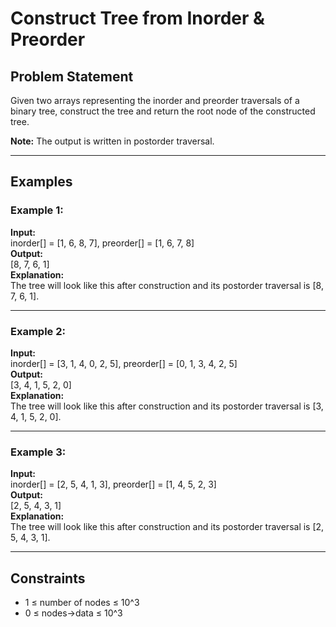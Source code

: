 # Construct Tree from Inorder & Preorder

## Problem Statement
Given two arrays representing the inorder and preorder traversals of a binary tree, construct the tree and return the root node of the constructed tree.

**Note:** The output is written in postorder traversal.

---

## Examples

### Example 1:
**Input:**  
inorder[] = [1, 6, 8, 7], preorder[] = [1, 6, 7, 8]  
**Output:**  
[8, 7, 6, 1]  
**Explanation:**  
The tree will look like this after construction and its postorder traversal is [8, 7, 6, 1].

---

### Example 2:
**Input:**  
inorder[] = [3, 1, 4, 0, 2, 5], preorder[] = [0, 1, 3, 4, 2, 5]  
**Output:**  
[3, 4, 1, 5, 2, 0]  
**Explanation:**  
The tree will look like this after construction and its postorder traversal is [3, 4, 1, 5, 2, 0].

---

### Example 3:
**Input:**  
inorder[] = [2, 5, 4, 1, 3], preorder[] = [1, 4, 5, 2, 3]  
**Output:**  
[2, 5, 4, 3, 1]  
**Explanation:**  
The tree will look like this after construction and its postorder traversal is [2, 5, 4, 3, 1].

---

## Constraints
- 1 ≤ number of nodes ≤ 10^3
- 0 ≤ nodes->data ≤ 10^3